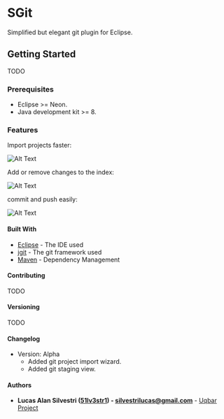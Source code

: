# SGit
Simplified but elegant git plugin for Eclipse.

## Getting Started

TODO

### Prerequisites

* Eclipse >= Neon.
* Java development kit >= 8.

### Features

Import projects faster:

![Alt Text](https://s2.gifyu.com/images/import-project.gif)

Add or remove changes to the index:

![Alt Text](https://s2.gifyu.com/images/staging-example.gif)

commit and push easily:

![Alt Text](https://im2.ezgif.com/tmp/ezgif-2-ee6ff29a19a9.gif)


#### Built With

* [Eclipse](https://www.eclipse.org/) - The IDE used
* [jgit](http://eclipse.org/jgit) - The git framework used
* [Maven](https://maven.apache.org/) - Dependency Management

#### Contributing

TODO

#### Versioning

TODO

#### Changelog

* Version: Alpha
  * Added git project import wizard.
  * Added git staging view.
  

#### Authors

* **Lucas Alan Silvestri ([51lv3str1](https://github.com/51lv3str1)) - [silvestrilucas@gmail.com](mailto:silvestrilucas@gmail.com)** - [Uqbar Project](https://github.com/uqbar-project) 
